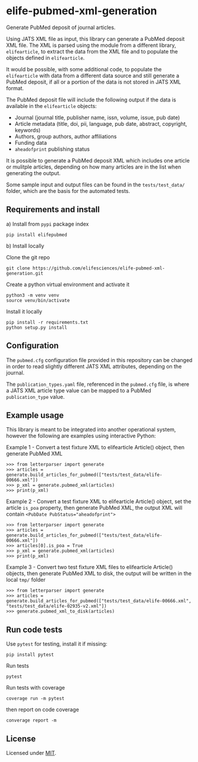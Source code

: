 # elife-pubmed-xml-generation

Generate PubMed deposit of journal articles.

Using JATS XML file as input, this library can generate a PubMed deposit XML file. The XML is parsed using the module from a different library, `elifearticle`, to extract the data from the XML file and to populate the objects defined in `elifearticle`.

It would be possible, with some additional code, to populate the `elifearticle` with data from a different data source and still generate a PubMed deposit, if all or a portion of the data is not stored in JATS XML format.

The PubMed deposit file will include the following output if the data is available in the `elifearticle` objects:

- Journal (journal title, publisher name, issn, volume, issue, pub date)
- Article metadata (title, doi, pii, language, pub date, abstract, copyright, keywords)
- Authors, group authors, author affiliations
- Funding data
- `aheadofprint` publishing status

It is possible to generate a PubMed deposit XML which includes one article or mulitple articles, depending on how many articles are in the list when generating the output.

Some sample input and output files can be found in the `tests/test_data/` folder, which are the basis for the automated tests.

## Requirements and install

a) Install from `pypi` package index

```
pip install elifepubmed
```

b) Install locally

Clone the git repo

`git clone https://github.com/elifesciences/elife-pubmed-xml-generation.git`

Create a python virtual environment and activate it

```
python3 -m venv venv
source venv/bin/activate
```

Install it locally

```
pip install -r requirements.txt
python setup.py install
```

## Configuration

The `pubmed.cfg` configuration file provided in this repository can be changed in order to read slightly different JATS XML attributes, depending on the journal.

The `publication_types.yaml` file, referenced in the `pubmed.cfg` file, is where a JATS XML article type value can be mapped to a PubMed `publication_type` value.

## Example usage

This library is meant to be integrated into another operational system, however the following are examples using interactive Python:

Example 1 - Convert a test fixture XML to elifearticle Article() object, then generate PubMed XML

```
>>> from letterparser import generate
>>> articles = generate.build_articles_for_pubmed(["tests/test_data/elife-00666.xml"])
>>> p_xml = generate.pubmed_xml(articles)
>>> print(p_xml)
```

Example 2 - Convert a test fixture XML to elifearticle Article() object, set the article `is_poa` property, then generate PubMed XML, the output XML will contain `<PubDate PubStatus="aheadofprint">`

```
>>> from letterparser import generate
>>> articles = generate.build_articles_for_pubmed(["tests/test_data/elife-00666.xml"])
>>> articles[0].is_poa = True
>>> p_xml = generate.pubmed_xml(articles)
>>> print(p_xml)
```

Example 3 - Convert two test fixture XML files to elifearticle Article() objects, then generate PubMed XML to disk, the output will be written in the local `tmp/` folder

```
>>> from letterparser import generate
>>> articles = generate.build_articles_for_pubmed(["tests/test_data/elife-00666.xml", "tests/test_data/elife-02935-v2.xml"])
>>> generate.pubmed_xml_to_disk(articles)
```

## Run code tests

Use `pytest` for testing, install it if missing:

```
pip install pytest
```

Run tests

```
pytest
```

Run tests with coverage

```
coverage run -m pytest
```

then report on code coverage

```
converage report -m
```

## License

Licensed under [MIT](https://opensource.org/licenses/mit-license.php).
